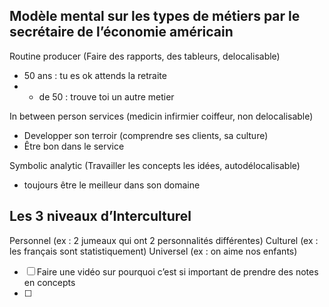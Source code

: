 
## Modèle mental sur les types de métiers par le secrétaire de l’économie américain 

Routine producer 
(Faire des rapports, des tableurs, delocalisable)
- 50 ans : tu es ok attends la retraite 
- - de 50 : trouve toi un autre metier

In between person services
(medicin infirmier coiffeur, non delocalisable)
- Developper son terroir (comprendre ses clients, sa culture)
- Être bon dans le service 

Symbolic analytic
(Travailler les concepts les idées, autodélocalisable)
- toujours être le meilleur dans son domaine 

## Les 3 niveaux d’Interculturel 
Personnel (ex : 2 jumeaux qui ont 2 personnalités différentes)
Culturel (ex : les français sont statistiquement)
Universel (ex : on aime nos enfants)


- [ ] Faire une vidéo sur pourquoi c’est si important de prendre des notes en concepts 
- [ ] 